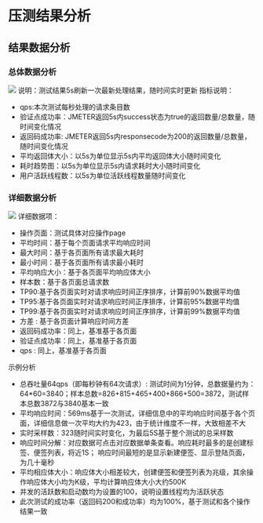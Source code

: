 
# 压测结果分析
## 结果数据分析
### 总体数据分析
![](https://github.com/jdcloudcom/cn/blob/cn-perftest/image/%20Perftest/26.png)
说明：测试结果5s刷新一次最新处理结果，随时间实时更新
指标说明：
- qps:本次测试每秒处理的请求条目数
- 验证点成功率：JMETER返回5s内success状态为true的返回数量/总数量，随时间变化情况
- 返回码成功率: JMETER返回5s内responsecode为200的返回数量/总数量，随时间变化情况
- 平均返回体大小：以5s为单位显示5s内平均返回体大小随时间变化
- 耗时趋势图：以5s为单位显示5s内请求耗时大小随时间变化
- 用户活跃线程数：以5s为单位活跃线程数量随时间变化
### 详细数据分析
![](https://github.com/jdcloudcom/cn/blob/cn-perftest/image/%20Perftest/27.png)
详细数据项：
- 操作页面：测试具体对应操作page
- 平均时间：基于每个页面请求平均响应时间
- 最大时间：基于各页面所有请求最大耗时
- 最小时间：基于各页面所有请求最小耗时
- 平均响应大小：基于各页面平均响应体大小
- 样本数：基于各页面总请求数
- TP90:基于各页面实时对请求响应时间正序排序，计算前90%数据平均值
- TP95:基于各页面实时对请求响应时间正序排序，计算前95%数据平均值
- TP99:基于各页面实时对请求响应时间正序排序，计算前99%数据平均值
- 方差 : 基于各页面计算响应时间方差
- 返回码成功率：同上，基准基于各页面
- 验证点成功率：同上，基准基于各页面
- qps : 同上，基准基于各页面

示例分析
- 总吞吐量64qps（即每秒钟有64次请求）: 测试时间为1分钟，总数据量约为：64*60=3840；样本总数=826+815+465+400+866+500=3872，测试样本总数3872与3840基本一致
- 平均响应时间：569ms基于一次测试，详细信息中的平均响应时间基于各个页面，详细信息做一次平均大约为423，由于统计维度不一样，大致相差不大
- 实时采样数：323随时间实时变化，为最后5S基于整个测试的总采样数
- 响应时间分解：对应数据可点击对应数据单条查看。响应耗时最多的是创建标签、便签列表，将近1S； 响应时间最短的是显示新建便签、显示登陆页面，为几十毫秒
- 平均相应体大小：响应体大小相差较大，创建便签和便签列表为兆级，其余操作响应体大小均为K级，平均计算响应体大小大约500K
- 并发的活跃数和启动数均为设置的100，说明设置线程均为活跃状态
- 此次测试的成功率（返回码200和成功率）均为100%，基于测试和各个操作结果一致
